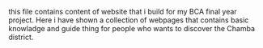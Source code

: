 this file contains content of website that i build for my BCA final year project. Here i have shown a collection of webpages that contains basic knowladge and guide thing for people who wants to discover the Chamba district.